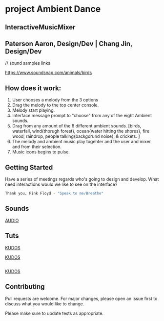 # project Ambient Dance 

## InteractiveMusicMixer 
## Paterson Aaron, Design/Dev | Chang Jin, Design/Dev


// sound samples links

https://www.soundsnap.com/animals/birds
<!-- been having bit of trouble pushing into seperate branch -->

## How does it work:

1. User chooses a melody from the 3 options 
2. Drag the melody to the top center console.
3. Melody start playing.
4. Interface message prompt to "choose" from any of the eight Ambient sounds.
5. Drag from any amount of the 8 different ambient sounds. [birds, waterfall, wind{thorugh forest}, 
	ocean{water hitting the shores}, fire wood, raindrop, people talking{backgorund noise}, & crickets. ]
4. The melody and ambient music play togehter and the user and mixer and from their selection.
5. Music icons begins to pulse.

## Getting Started
Have a series of meetings regards who's going to design and develop. 
What need interactions would we like to see on the interface?


```bash
Thank you, Pink Floyd - "Speak to me/Breathe"
```

## Sounds
[AUDIO](https://www.soundsnap.com/animals/birds)


## Tuts
[KUDOS](https://alemangui.github.io/pizzicato/)


[KUDOS](https://www.createjs.com/soundjs)

## 
[KUDOS](https://www.createjs.com/getting-started/soundjs)


## Contributing
Pull requests are welcome. For major changes, please open an issue first to discuss what you would like to change.

Please make sure to update tests as appropriate.

